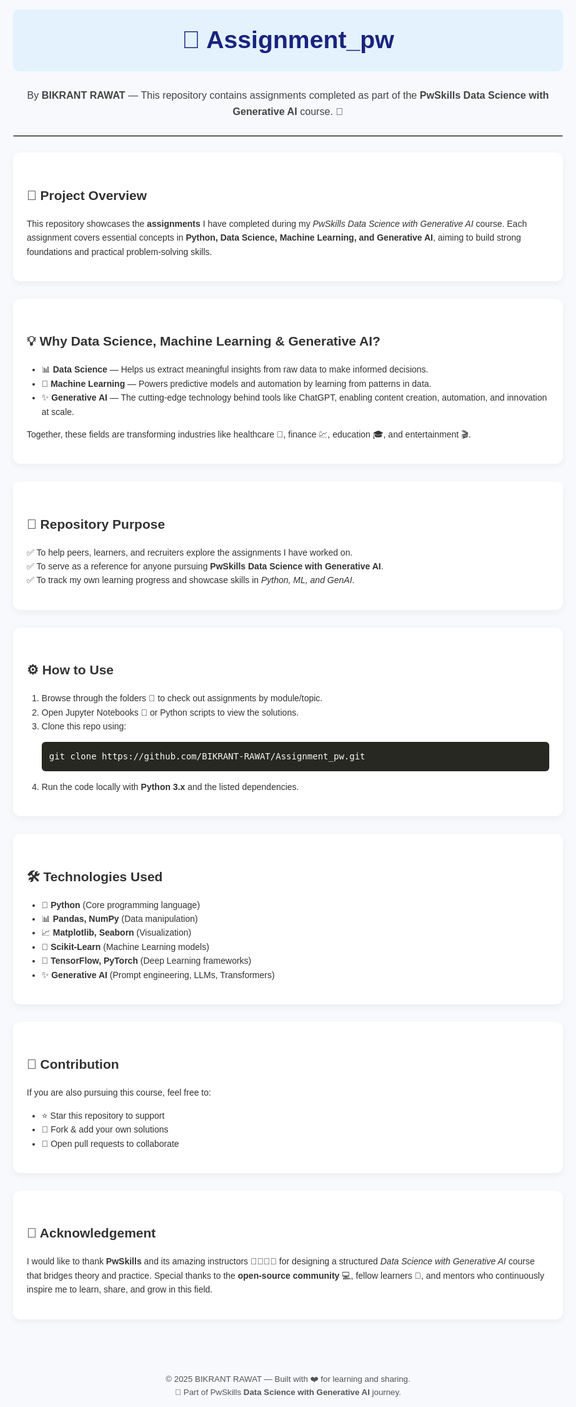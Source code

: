 <!DOCTYPE html>
<html lang="en">
<body style="font-family: 'Verdana', Geneva, Tahoma, sans-serif; line-height: 1.6; background-color: #f7f9fc; color: #333; padding: 40px; max-width: 950px; margin: auto;">

  <!-- Title -->
  <h1 style="text-align:center; font-size:2.8em; color:#1a237e; background:#e3f2fd; padding:18px; border-radius:10px;">
    📘 Assignment_pw
  </h1>
  <p style="text-align:center; font-size:1.15em; color:#444;">
    By <strong>BIKRANT RAWAT</strong> — This repository contains assignments completed as part of the 
    <strong>PwSkills Data Science with Generative AI</strong> course. 🚀
  </p>

  <hr style="border: 1px solid #ccc; margin: 25px 0;">

  <!-- Overview -->
  <div style="background:#ffffff; padding:22px; border-radius:12px; box-shadow:0 4px 12px rgba(0,0,0,0.05); margin-bottom:28px;">
    <h2>📖 Project Overview</h2>
    <p>
      This repository showcases the <strong>assignments</strong> I have completed during my 
      <em>PwSkills Data Science with Generative AI</em> course.  
      Each assignment covers essential concepts in <strong>Python, Data Science, Machine Learning, and Generative AI</strong>, 
      aiming to build strong foundations and practical problem-solving skills.
    </p>
  </div>

  <!-- Why Important -->
  <div style="background:#ffffff; padding:22px; border-radius:12px; box-shadow:0 4px 12px rgba(0,0,0,0.05); margin-bottom:28px;">
    <h2>💡 Why Data Science, Machine Learning & Generative AI?</h2>
    <ul>
      <li>📊 <strong>Data Science</strong> — Helps us extract meaningful insights from raw data to make informed decisions.</li>
      <li>🤖 <strong>Machine Learning</strong> — Powers predictive models and automation by learning from patterns in data.</li>
      <li>✨ <strong>Generative AI</strong> — The cutting-edge technology behind tools like ChatGPT, enabling content creation, automation, and innovation at scale.</li>
    </ul>
    <p style="margin-top:10px;">Together, these fields are transforming industries like healthcare 🏥, finance 💹, education 🎓, and entertainment 🎬.</p>
  </div>

  <!-- Repo Purpose -->
  <div style="background:#ffffff; padding:22px; border-radius:12px; box-shadow:0 4px 12px rgba(0,0,0,0.05); margin-bottom:28px;">
    <h2>📂 Repository Purpose</h2>
    <p>
      ✅ To help peers, learners, and recruiters explore the assignments I have worked on.  <br>
      ✅ To serve as a reference for anyone pursuing <strong>PwSkills Data Science with Generative AI</strong>.  <br>
      ✅ To track my own learning progress and showcase skills in <em>Python, ML, and GenAI</em>.
    </p>
  </div>

  <!-- How to Use -->
  <div style="background:#ffffff; padding:22px; border-radius:12px; box-shadow:0 4px 12px rgba(0,0,0,0.05); margin-bottom:28px;">
    <h2>⚙️ How to Use</h2>
    <ol>
      <li>Browse through the folders 📂 to check out assignments by module/topic.</li>
      <li>Open Jupyter Notebooks 📝 or Python scripts to view the solutions.</li>
      <li>Clone this repo using:
        <pre style="background:#272822; color:#f8f8f2; padding:12px; border-radius:6px; overflow:auto;">git clone https://github.com/BIKRANT-RAWAT/Assignment_pw.git</pre>
      </li>
      <li>Run the code locally with <strong>Python 3.x</strong> and the listed dependencies.</li>
    </ol>
  </div>

  <!-- Tech Stack -->
  <div style="background:#ffffff; padding:22px; border-radius:12px; box-shadow:0 4px 12px rgba(0,0,0,0.05); margin-bottom:28px;">
    <h2>🛠️ Technologies Used</h2>
    <ul>
      <li>🐍 <strong>Python</strong> (Core programming language)</li>
      <li>📊 <strong>Pandas, NumPy</strong> (Data manipulation)</li>
      <li>📈 <strong>Matplotlib, Seaborn</strong> (Visualization)</li>
      <li>🤖 <strong>Scikit-Learn</strong> (Machine Learning models)</li>
      <li>🧠 <strong>TensorFlow, PyTorch</strong> (Deep Learning frameworks)</li>
      <li>✨ <strong>Generative AI</strong> (Prompt engineering, LLMs, Transformers)</li>
    </ul>
  </div>

  <!-- Contribution -->
  <div style="background:#ffffff; padding:22px; border-radius:12px; box-shadow:0 4px 12px rgba(0,0,0,0.05); margin-bottom:28px;">
    <h2>🤝 Contribution</h2>
    <p>If you are also pursuing this course, feel free to:</p>
    <ul>
      <li>⭐ Star this repository to support</li>
      <li>🔀 Fork & add your own solutions</li>
      <li>📩 Open pull requests to collaborate</li>
    </ul>
  </div>

   
  <div style="background:#ffffff; padding:22px; border-radius:12px; box-shadow:0 4px 12px rgba(0,0,0,0.05); margin-bottom:28px;">
    <h2>🙏 Acknowledgement</h2>
    <p>
      I would like to thank <strong>PwSkills</strong> and its amazing instructors 👨‍🏫👩‍🏫 for designing a structured 
      <em>Data Science with Generative AI</em> course that bridges theory and practice.  
      Special thanks to the <strong>open-source community</strong> 💻, fellow learners 🤝, and mentors who continuously inspire me to learn, share, and grow in this field.  
    </p>
  </div>
<br>
  <!-- Footer -->
  <footer style="text-align:center; margin-top: 35px; font-size: 0.95em; color: #555;">
    &copy; 2025 BIKRANT RAWAT — Built with ❤️ for learning and sharing.  
    <br>📌 Part of PwSkills <strong>Data Science with Generative AI</strong> journey.
  </footer>

</body>
</html>
